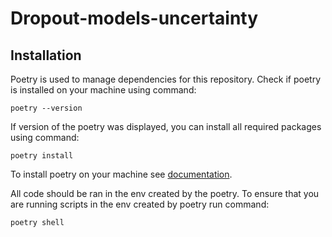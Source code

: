 # Dropout-models-uncertainty

## Installation

Poetry is used to manage dependencies for this repository. Check if poetry is installed on your machine using command:

```
poetry --version
```

If version of the poetry was displayed, you can install all required packages using command:

```
poetry install
```

To install poetry on your machine see [documentation](https://python-poetry.org/docs/cli/#install).

All code should be ran in the env created by the poetry. To ensure that you are running scripts in the env created by poetry run command:

```
poetry shell
```